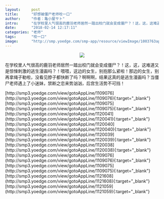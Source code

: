 ```yaml
---
layout:     post
title:      "好想被僵尸老师咬一口"
author:     "作者：亀小屋サト"
intro:      "在学校里人气很高的鹿羽老师居然一踏出校门就会变成僵尸？！这，这，这难道又是惊悚刺激的逃生漫画吗？！喂喂，这边的女生，别抱那么紧啦！那边的女生，别再拿绳子勒啦，没看见脖子都快断了吗？啊啊啊，结果这真的是逃生漫画吗？当僵尸老师遇上了小迷妹，禁断之恋来势汹汹，后宫生活势不可挡！"
date:       "2018-02-14 12:17:11"
categories: "老师"
tags:       "咬一口"
image:      "http://smp.yoedge.com/smp-app/resource/viewImage/1003763appline.png"
---
```

<div style="text-align: center">
<p><img src="http://smp.yoedge.com/smp-app/resource/viewImage/1003763appline.png"/></p>
</div>
<p class="post-meta">
<span>在学校里人气很高的鹿羽老师居然一踏出校门就会变成僵尸？！这，这，这难道又是惊悚刺激的逃生漫画吗？！喂喂，这边的女生，别抱那么紧啦！那边的女生，别再拿绳子勒啦，没看见脖子都快断了吗？啊啊啊，结果这真的是逃生漫画吗？当僵尸老师遇上了小迷妹，禁断之恋来势汹汹，后宫生活势不可挡！</span>
</p>
[http://smp3.yoedge.com/view/gotoAppLine/1109076](http://smp3.yoedge.com/view/gotoAppLine/1109076){:target="_blank"}
[http://smp3.yoedge.com/view/gotoAppLine/1109075](http://smp3.yoedge.com/view/gotoAppLine/1109075){:target="_blank"}
[http://smp3.yoedge.com/view/gotoAppLine/1120041](http://smp3.yoedge.com/view/gotoAppLine/1120041){:target="_blank"}
[http://smp3.yoedge.com/view/gotoAppLine/1120040](http://smp3.yoedge.com/view/gotoAppLine/1120040){:target="_blank"}
[http://smp3.yoedge.com/view/gotoAppLine/1120039](http://smp3.yoedge.com/view/gotoAppLine/1120039){:target="_blank"}
[http://smp3.yoedge.com/view/gotoAppLine/1120038](http://smp3.yoedge.com/view/gotoAppLine/1120038){:target="_blank"}
[http://smp3.yoedge.com/view/gotoAppLine/1109076](http://smp3.yoedge.com/view/gotoAppLine/1109076){:target="_blank"}
[http://smp3.yoedge.com/view/gotoAppLine/1109075](http://smp3.yoedge.com/view/gotoAppLine/1109075){:target="_blank"}
[http://smp3.yoedge.com/view/gotoAppLine/1121608](http://smp3.yoedge.com/view/gotoAppLine/1121608){:target="_blank"}
[http://smp3.yoedge.com/view/gotoAppLine/1121059](http://smp3.yoedge.com/view/gotoAppLine/1121059){:target="_blank"}


